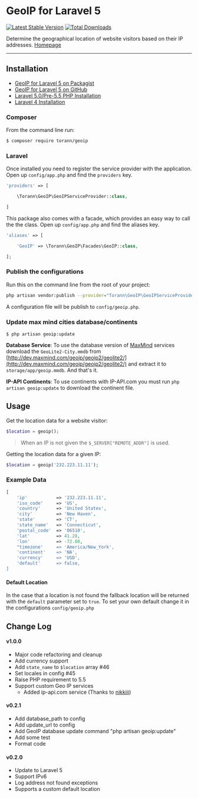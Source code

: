# GeoIP for Laravel 5

[![Latest Stable Version](https://poser.pugx.org/torann/geoip/v/stable.png)](https://packagist.org/packages/torann/geoip) [![Total Downloads](https://poser.pugx.org/torann/geoip/downloads.png)](https://packagist.org/packages/torann/geoip)

Determine the geographical location of website visitors based on their IP addresses. [Homepage](http://lyften.com/projects/laravel-geoip/)

----------

## Installation

- [GeoIP for Laravel 5 on Packagist](https://packagist.org/packages/torann/geoip)
- [GeoIP for Laravel 5 on GitHub](https://github.com/Torann/laravel-geoip)
- [Laravel 5.0/Pre-5.5 PHP Installation](https://github.com/Torann/laravel-geoip/tree/0.2.2)
- [Laravel 4 Installation](https://github.com/Torann/laravel-geoip/tree/0.1.1)

### Composer

From the command line run:

```bash
$ composer require torann/geoip
```

### Laravel

Once installed you need to register the service provider with the application. Open up `config/app.php` and find the `providers` key.

```php
'providers' => [

    \Torann\GeoIP\GeoIPServiceProvider::class,

]
```

This package also comes with a facade, which provides an easy way to call the the class. Open up `config/app.php` and find the aliases key.

```php
'aliases' => [

    'GeoIP' => \Torann\GeoIP\Facades\GeoIP::class,

];
```

### Publish the configurations

Run this on the command line from the root of your project:

```bash
php artisan vendor:publish --provider="Torann\GeoIP\GeoIPServiceProvider"
```

A configuration file will be publish to `config/geoip.php`.

### Update max mind cities database/continents

```
$ php artisan geoip:update
```

**Database Service**: To use the database version of [MaxMind](http://www.maxmind.com) services download the `GeoLite2-City.mmdb` from [http://dev.maxmind.com/geoip/geoip2/geolite2/](http://dev.maxmind.com/geoip/geoip2/geolite2/) and extract it to `storage/app/geoip.mmdb`. And that's it.

**IP-API Continents**: To use continents with IP-API.com you must run `php artisan geoip:update` to download the continent file.

## Usage

Get the location data for a website visitor:

```php
$location = geoip();
```

> When an IP is not given the `$_SERVER["REMOTE_ADDR"]` is used.

Getting the location data for a given IP:

```php
$location = geoip('232.223.11.11');
```

### Example Data

```php
[
    'ip'           => '232.223.11.11',
    'iso_code'     => 'US',
    'country'      => 'United States',
    'city'         => 'New Haven',
    'state'        => 'CT',
    'state_name'   => 'Connecticut',
    'postal_code'  => '06510',
    'lat'          => 41.28,
    'lon'          => -72.88,
    "timezone'     => 'America/New_York',
    'continent'    => 'NA',
    'currency'     => 'USD',
    'default'      => false,
]
```

#### Default Location

In the case that a location is not found the fallback location will be returned with the `default` parameter set to `true`. To set your own default change it in the configurations `config/geoip.php`

## Change Log

#### v1.0.0

- Major code refactoring and cleanup
- Add currency support
- Add `state_name` to `$location` array #46
- Set locales in config #45
- Raise PHP requirement to 5.5
- Support custom Geo IP services
  - Added ip-api.com service (Thanks to [nikkiii](https://github.com/nikkiii))

#### v0.2.1

- Add database_path to config
- Add update_url to config
- Add GeoIP database update command "php artisan geoip:update"
- Add some test
- Format code

#### v0.2.0

- Update to Laravel 5
- Support IPv6
- Log address not found exceptions
- Supports a custom default location

